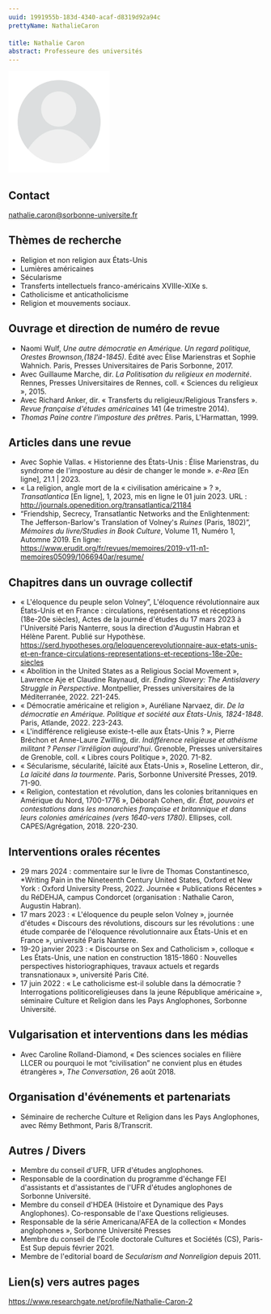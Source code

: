 ```yaml
---
uuid: 1991955b-183d-4340-acaf-d8319d92a94c
prettyName: NathalieCaron

title: Nathalie Caron
abstract: Professeure des universités
---
```


<img src="./avatar.webp" width="200px" />

## Contact

 nathalie.caron@sorbonne-universite.fr

## Thèmes de recherche

- Religion et non religion aux États-Unis
- Lumières américaines
- Sécularisme
- Transferts intellectuels franco-américains XVIIIe-XIXe s.
- Catholicisme et anticatholicisme
- Religion et mouvements sociaux.

## Ouvrage et direction de numéro de revue

 - Naomi Wulf, *Une autre démocratie en Amérique. Un regard politique, Orestes Brownson,(1824-1845)*. Édité avec Élise Marienstras et Sophie Wahnich. Paris, Presses Universitaires de Paris Sorbonne, 2017.
- Avec Guillaume Marche, dir. *La Politisation du religieux en modernité*. Rennes, Presses Universitaires de Rennes, coll. « Sciences du religieux », 2015.
- Avec Richard Anker, dir. « Transferts du religieux/Religious Transfers ». *Revue française d'études américaines* 141 (4e trimestre 2014).
- *Thomas Paine contre l'imposture des prêtres*. Paris, L'Harmattan, 1999.

## Articles dans une revue

 - Avec Sophie Vallas. « Historienne des États-Unis : Élise Marienstras, du syndrome de l'imposture au désir de changer le monde ». *e-Rea* [En ligne], 21.1 | 2023.
- « La religion, angle mort de la « civilisation américaine » ? », *Transatlantica* [En ligne], 1, 2023, mis en ligne le 01 juin 2023. URL : http://journals.openedition.org/transatlantica/21184
- “Friendship, Secrecy, Transatlantic Networks and the Enlightenment: The Jefferson-Barlow's Translation of Volney's *Ruines* (Paris, 1802)”, *Mémoires du livre/Studies in Book Culture*, Volume 11, Numéro 1, Automne 2019. En ligne: https://www.erudit.org/fr/revues/memoires/2019-v11-n1-memoires05099/1066940ar/resume/

## Chapitres dans un ouvrage collectif

 - « L'éloquence du peuple selon Volney”, L'éloquence révolutionnaire aux États-Unis et en France : circulations, représentations et réceptions (18e-20e siècles), Actes de la journée d'études du 17 mars 2023 à l'Université Paris Nanterre, sous la direction d'Augustin Habran et Hélène Parent. Publié sur Hypothèse. https://serd.hypotheses.org/leloquencerevolutionnaire-aux-etats-unis-et-en-france-circulations-representations-et-receptions-18e-20e-siecles
- « Abolition in the United States as a Religious Social Movement », Lawrence Aje et Claudine Raynaud, dir. *Ending Slavery: The Antislavery Struggle in Perspective*. Montpellier, Presses universitaires de la Méditerranée, 2022. 221-245.
- « Démocratie américaine et religion », Auréliane Narvaez, dir. *De la démocratie en Amérique. Politique et société aux États-Unis, 1824-1848*. Paris, Atlande, 2022. 223-243.
- « L'indifférence religieuse existe-t-elle aux États-Unis ? », Pierre Bréchon et Anne-Laure Zwilling, dir. *Indifférence religieuse et athéisme militant ? Penser l'irréligion aujourd'hui*. Grenoble, Presses universitaires de Grenoble, coll. « Libres cours Politique », 2020. 71-82.
- « Sécularisme, sécularité, laïcité aux États-Unis », Roseline Letteron, dir., *La laïcité dans la tourmente*. Paris, Sorbonne Université Presses, 2019. 71-90.
- « Religion, contestation et révolution, dans les colonies britanniques en Amérique du Nord, 1700-1776 », Déborah Cohen, dir. *État, pouvoirs et contestations dans les monarchies française et britannique et dans leurs colonies américaines (vers 1640-vers 1780)*. Ellipses, coll. CAPES/Agrégation, 2018. 220-230.

## Interventions orales récentes

 - 29 mars 2024 : commentaire sur le livre de Thomas Constantinesco, *Writing Pain in the Nineteenth Century United States, Oxford et New York : Oxford University Press, 2022. Journée « Publications Récentes » du RéDEHJA, campus Condorcet (organisation : Nathalie Caron, Augustin Habran).
-  17 mars 2023 : « L'éloquence du peuple selon Volney », journée d'études « Discours des révolutions, discours sur les révolutions : une étude comparée de l'éloquence révolutionnaire aux États-Unis et en France », université Paris Nanterre.
- 19-20 janvier 2023 : « Discourse on Sex and Catholicism », colloque « Les États-Unis, une nation en construction 1815-1860 : Nouvelles perspectives historiographiques, travaux actuels et regards transnationaux », université Paris Cité.
- 17 juin 2022 : « Le catholicisme est-il soluble dans la démocratie ? Interrogations politicoreligieuses dans la jeune République américaine », séminaire Culture et Religion dans les Pays Anglophones, Sorbonne Université.

## Vulgarisation et interventions dans les médias

 - Avec Caroline Rolland-Diamond, « Des sciences sociales en filière LLCER ou pourquoi le mot “civilisation” ne convient plus en études étrangères », *The Conversation*, 26 août 2018.

## Organisation d'événements et partenariats

 - Séminaire de recherche Culture et Religion dans les Pays Anglophones, avec Rémy Bethmont, Paris 8/Transcrit.

## Autres / Divers

 - Membre du conseil d'UFR, UFR d'études anglophones.
- Responsable de la coordination du programme d'échange FEI d'assistants et d'assistantes de l'UFR d'études anglophones de Sorbonne Université.
- Membre du conseil d'HDEA (Histoire et Dynamique des Pays Anglophones). Co-responsable de l'axe Questions religieuses.
- Responsable de la série Americana/AFEA de la collection « Mondes anglophones », Sorbonne Université Presses
- Membre du conseil de l'École doctorale Cultures et Sociétés (CS), Paris-Est Sup depuis février 2021.
- Membre de l'editorial board de *Secularism and Nonreligion* depuis 2011.

## Lien(s) vers autres pages

 https://www.researchgate.net/profile/Nathalie-Caron-2
